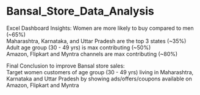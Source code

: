 # Bansal_Store_Data_Analysis
Excel Dashboard
Insights:
Women are more likely to buy compared to men (~65%)																
Maharashtra, Karnataka, and Uttar Pradesh are the top 3 states (~35%)																
Adult age group (30 - 49 yrs) is max contributing (~50%)																
Amazon, Flipkart and Myntra channels are max contributing (~80%)																
																
Final Conclusion to improve Bansal store sales:																
Target women customers of age group (30 - 49 yrs) living in Maharashtra, Karnataka and Uttar Pradesh by showing ads/offers/coupons available on Amazon, Flipkart and Myntra
